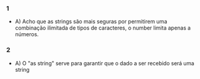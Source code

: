 ### 1
* A) Acho que as strings são mais seguras por permitirem uma combinação ilimitada de tipos de caracteres, o number limita apenas a números.

### 2
* A) O "as string" serve para garantir que o dado a ser recebido será uma string